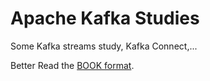 # Apache Kafka Studies

Some Kafka streams study, Kafka Connect,...

Better Read the [BOOK format](https://jbcodeforce.github.io/kafka-studies/).